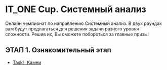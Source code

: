 # IT_ONE Cup. Системный анализ

Онлайн чемпионат по направлению Системный анализ. В двух раундах вам будут предлагаться для решения задачи разного уровня сложности. Решив их, Вы сможете побороться за главные призы!

## ЭТАП 1. Ознакомительный этап

* [Task1. Камни](https://github.com/GrbnvAlex/allcups-itonecup-systemanalysis/blob/main/1%20этап.%20Ознакомительный%20раунд/Task%201.%20Камни.md)
